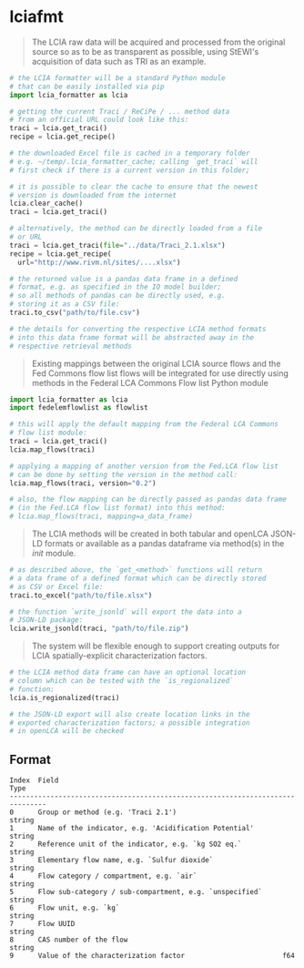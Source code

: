 # lciafmt

> The LCIA raw data will be acquired and processed from the original source so
> as to be as transparent as possible, using StEWI's acquisition of data such
> as TRI as an example.

```python
# the LCIA formatter will be a standard Python module
# that can be easily installed via pip
import lcia_formatter as lcia

# getting the current Traci / ReCiPe / ... method data
# from an official URL could look like this:
traci = lcia.get_traci()
recipe = lcia.get_recipe()

# the downloaded Excel file is cached in a temporary folder
# e.g. ~/temp/.lcia_formatter_cache; calling `get_traci` will
# first check if there is a current version in this folder;

# it is possible to clear the cache to ensure that the newest
# version is downloaded from the internet
lcia.clear_cache()
traci = lcia.get_traci()

# alternatively, the method can be directly loaded from a file
# or URL
traci = lcia.get_traci(file="../data/Traci_2.1.xlsx")
recipe = lcia.get_recipe(
  url="http://www.rivm.nl/sites/....xlsx") 

# the returned value is a pandas data frame in a defined
# format, e.g. as specified in the IO model builder;
# so all methods of pandas can be directly used, e.g.
# storing it as a CSV file:
traci.to_csv("path/to/file.csv")

# the details for converting the respective LCIA method formats
# into this data frame format will be abstracted away in the
# respective retrieval methods
```

> Existing mappings between the original LCIA source flows and the
> Fed Commons flow list flows will be integrated for use directly
> using methods in the Federal LCA Commons Flow list Python module

```python
import lcia_formatter as lcia
import fedelemflowlist as flowlist

# this will apply the default mapping from the Federal LCA Commons
# flow list module:
traci = lcia.get_traci()
lcia.map_flows(traci)

# applying a mapping of another version from the Fed.LCA flow list
# can be done by setting the version in the method call:
lcia.map_flows(traci, version="0.2")

# also, the flow mapping can be directly passed as pandas data frame
# (in the Fed.LCA flow list format) into this method:
# lcia.map_flows(traci, mapping=a_data_frame)
```

> The LCIA methods will be created in both tabular and openLCA
> JSON-LD formats or available as a pandas dataframe via method(s)
> in the _init_ module.

```python
# as described above, the `get_<method>` functions will return
# a data frame of a defined format which can be directly stored
# as CSV or Excel file: 
traci.to_excel("path/to/file.xlsx")

# the function `write_jsonld` will export the data into a
# JSON-LD package:
lcia.write_jsonld(traci, "path/to/file.zip")
```

> The system will be flexible enough to support creating outputs
> for LCIA spatially-explicit characterization factors.

```python
# the LCIA method data frame can have an optional location
# column which can be tested with the `is_regionalized`
# function:
lcia.is_regionalized(traci)

# the JSON-LD export will also create location links in the
# exported characterization factors; a possible integration
# in openLCA will be checked
```

## Format

```
Index  Field                                                       Type
-------------------------------------------------------------------------------
0      Group or method (e.g. 'Traci 2.1')                          string
1      Name of the indicator, e.g. 'Acidification Potential'       string
2      Reference unit of the indicator, e.g. `kg SO2 eq.`          string
3      Elementary flow name, e.g. `Sulfur dioxide`                 string
4      Flow category / compartment, e.g. `air`                     string
5      Flow sub-category / sub-compartment, e.g. `unspecified`     string
6      Flow unit, e.g. `kg`                                        string
7      Flow UUID                                                   string
8      CAS number of the flow                                      string
9      Value of the characterization factor                        f64
```
